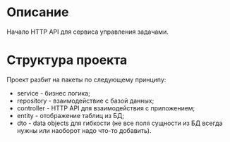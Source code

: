 # Описание
Начало HTTP API для сервиса управления задачами.

# Структура проекта
Проект разбит на пакеты по следующему принципу:

* service - бизнес логика;
* repository - взаимодействие с базой данных;
* controller - HTTP API для взаимодействия с приложением;
* entity - отображение таблиц из БД;
* dto - data objects для гибкости (не все поля сущности из БД всегда нужны 
или наоборот надо что-то добавить).